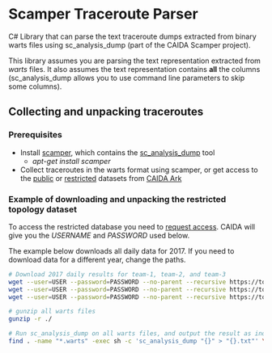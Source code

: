 # Scamper Traceroute Parser
C# Library that can parse the text traceroute dumps extracted from binary warts files using sc_analysis_dump (part of the CAIDA Scamper project).

This library assumes you are parsing the text representation extracted from *warts* files. It also assumes the text representation contains **all** the columns (sc_analysis_dump allows you to use command line parameters to skip some columns).

## Collecting and unpacking traceroutes

### Prerequisites
- Install [scamper](https://www.caida.org/tools/measurement/scamper/), which contains the [sc_analysis_dump](https://www.caida.org/tools/measurement/scamper/man/sc_analysis_dump.1.pdf) tool
  - *apt-get install scamper*
- Collect traceroutes in the warts format using scamper, or get access to the [public](https://www.caida.org/data/active/ipv4_routed_24_topology_dataset.xml) or [restricted](https://www.caida.org/data/active/ipv4_routed_24_topology_dataset.xml) datasets from [CAIDA Ark](https://www.caida.org/projects/ark/topo_datasets.xml)

### Example of downloading and unpacking the restricted topology dataset
To access the restricted database you need to [request access](https://www.caida.org/data/active/topology_request.xml). CAIDA will give you the *USERNAME* and *PASSWORD* used below.

The example below downloads all daily data for 2017. If you need to download data for a different year, change the paths.

```Bash
# Download 2017 daily results for team-1, team-2, and team-3
wget --user=USER --password=PASSWORD --no-parent --recursive https://topo-data.caida.org/team-probing/list-7.allpref24/team-1/daily/2017/
wget --user=USER --password=PASSWORD --no-parent --recursive https://topo-data.caida.org/team-probing/list-7.allpref24/team-2/daily/2017/
wget --user=USER --password=PASSWORD --no-parent --recursive https://topo-data.caida.org/team-probing/list-7.allpref24/team-3/daily/2017/

# gunzip all warts files
gunzip -r ./

# Run sc_analysis_dump on all warts files, and output the result as individual .txt files, one for each warts file
find . -name "*.warts" -exec sh -c 'sc_analysis_dump "{}" > "{}.txt"' \;
```
